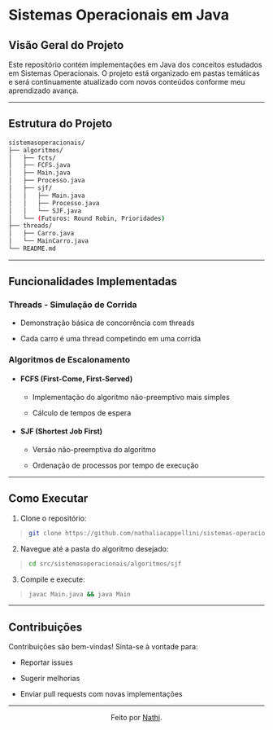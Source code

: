# Sistemas Operacionais em Java

## Visão Geral do Projeto

Este repositório contém implementações em Java dos conceitos estudados em Sistemas Operacionais. O projeto está organizado em pastas temáticas e será continuamente atualizado com novos conteúdos conforme meu aprendizado avança.

---

## Estrutura do Projeto

```bash
sistemasoperacionais/
├── algoritmos/
│   ├── fcts/
│   ├── FCFS.java              
│   ├── Main.java               
│   ├── Processo.java           
│   ├── sjf/
│   │   ├── Main.java           
│   │   ├── Processo.java       
│   │   └── SJF.java            
│   └── (Futuros: Round Robin, Prioridades)
├── threads/
│   ├── Carro.java              
│   └── MainCarro.java          
└── README.md                  
```

---

## Funcionalidades Implementadas

### Threads - Simulação de Corrida

- Demonstração básica de concorrência com threads

- Cada carro é uma thread competindo em uma corrida

### Algoritmos de Escalonamento

- #### FCFS (First-Come, First-Served)

  - Implementação do algoritmo não-preemptivo mais simples

  - Cálculo de tempos de espera

- #### SJF (Shortest Job First)

  - Versão não-preemptiva do algoritmo

  - Ordenação de processos por tempo de execução

---

## Como Executar

1. Clone o repositório:

> ```bash
> git clone https://github.com/nathaliacappellini/sistemas-operacionais.git
> ```

2. Navegue até a pasta do algoritmo desejado:

> ```bash
> cd src/sistemasoperacionais/algoritmos/sjf
> ```

3. Compile e execute:

> ```bash
> javac Main.java && java Main
> ```

---

## Contribuições

Contribuições são bem-vindas! Sinta-se à vontade para:

- Reportar issues

- Sugerir melhorias

- Enviar pull requests com novas implementações

---

<div align="center">Feito por <a href="https://github.com/nathaliacappellini">Nathi</a>.</div>
